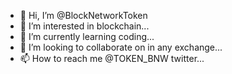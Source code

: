 - 👋 Hi, I’m @BlockNetworkToken
- 👀 I’m interested in blockchain...
- 🌱 I’m currently learning coding...
- 💞️ I’m looking to collaborate on in any exchange...
- 📫 How to reach me @TOKEN_BNW twitter...

<!---
BlockNetworkToken/BlockNetworkToken is a ✨ special ✨ repository because its `README.md` (this file) appears on your GitHub profile.
You can click the Preview link to take a look at your changes.
--->
